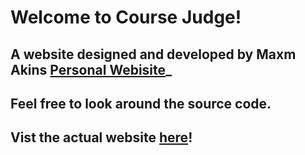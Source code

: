 # Welcome to Course Judge!

## A website designed and developed by Maxm Akins [Personal Webisite](https://maxmakins.com)\_

## Feel free to look around the source code.

## Vist the actual website [here](https://coursejudge.com)!
